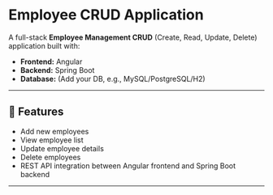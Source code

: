 # Employee CRUD Application

A full-stack **Employee Management CRUD** (Create, Read, Update, Delete) application built with:

- **Frontend:** Angular  
- **Backend:** Spring Boot  
- **Database:** (Add your DB, e.g., MySQL/PostgreSQL/H2)

---

## 🚀 Features
- Add new employees  
- View employee list  
- Update employee details  
- Delete employees  
- REST API integration between Angular frontend and Spring Boot backend  

---

